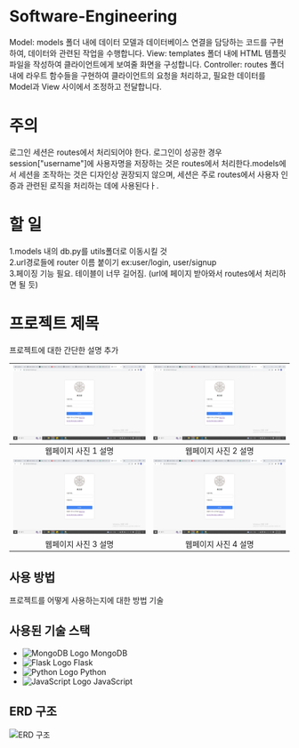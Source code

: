 # Software-Engineering


Model: models 폴더 내에 데이터 모델과 데이터베이스 연결을 담당하는 코드를 구현하여, 데이터와 관련된 작업을 수행합니다.
View: templates 폴더 내에 HTML 템플릿 파일을 작성하여 클라이언트에게 보여줄 화면을 구성합니다.
Controller: routes 폴더 내에 라우트 함수들을 구현하여 클라이언트의 요청을 처리하고, 필요한 데이터를 Model과 View 사이에서 조정하고 전달합니다.



# 주의
 로그인 세션은 routes에서 처리되어야 한다. 로그인이 성공한 경우 session["username"]에 사용자명을 저장하는 것은 routes에서 처리한다.models에서 세션을 조작하는 것은 디자인상 권장되지 않으며, 세션은 주로 routes에서 사용자 인증과 관련된 로직을 처리하는 데에 사용된다ㅏ.

# 할 일
1.models 내의 db.py를 utils폴더로 이동시킬 것 <br>
2.url경로들에 router 이름 붙이기 ex:user/login, user/signup <br>
3.페이징 기능 필요. 테이블이 너무 길어짐. (url에 페이지 받아와서 routes에서 처리하면 될 듯) <br>

# 프로젝트 제목

프로젝트에 대한 간단한 설명 추가

| ![웹페이지 사진 1](./path/to/image1.png) | ![웹페이지 사진 2](./path/to/image1.png) |
|:---:|:---:|
| 웹페이지 사진 1 설명 | 웹페이지 사진 2 설명 |
| ![웹페이지 사진 3](./path/to/image1.png) | ![웹페이지 사진 4](./path/to/image1.png) |
| 웹페이지 사진 3 설명 | 웹페이지 사진 4 설명 |

## 사용 방법

프로젝트를 어떻게 사용하는지에 대한 방법 기술

<!-- 1. 이 레포지토리를 클론하세요: `git clone https://github.com/your-username/your-repo.git`
2. 필요한 패키지를 설치하세요: `pip install -r requirements.txt`
3. 웹 서버를 실행하세요: `python app.py`
4. 브라우저에서 http://localhost:5000 을 열고 확인하세요. -->

## 사용된 기술 스택

- ![MongoDB Logo](./path/to/mongodb-logo.png) MongoDB
- ![Flask Logo](./path/to/flask-logo.png) Flask
- ![Python Logo](./path/to/python-logo.png) Python
- ![JavaScript Logo](./path/to/javascript-logo.png) JavaScript

## ERD 구조

![ERD 구조](./path/to/erd.png)
